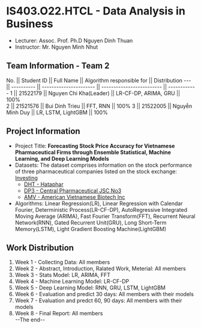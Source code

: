# IS403.O22.HTCL - Data Analysis in Business

- Lecturer: Assoc. Prof. Ph.D Nguyen Dinh Thuan
- Instructor: Mr. Nguyen Minh Nhut

## Team Information - Team 2

No. || Student ID || Full Name || Algorithm responsible for || Distribution
--- || ---------- || ---------------------- || ------------------------- || ------------
1 || 21522179 || Nguyen Chi Kha(Leader) || LR-CF-DP, ARIMA, GRU || 100%  
2 || 21521576 || Bui Dinh Trieu || FFT, RNN || 100%
3 || 21522005 || Nguyễn Minh Duy || LR, LSTM, LightGBM || 100%

## Project Information

- Project Title: **Forecasting Stock Price Accuracy for Vietnamese Pharmaceutical Firms through Ensemble Statistical, Machine Learning, and Deep Learning Models**
- Datasets: The dataset comprises information on the stock performance of three pharmaceutical companies listed on the stock exchange:
  [Investing](www.investing.com)
  - [DHT - Hataphar](investing.com/equities/hataphar)
  - [DP3 - Central Pharmaceutical JSC No3](investing.com/equities/central-pharmaceutical-jsc-no3)
  - [AMV - American Vietnamese Biotech Inc](investing.com/equities/amvibiotech)
- Algorithms: Linear Regression(LR), Linear Regression with Calendar Fourier, Deterministic Process(LR-CF-DP), AutoRegressive Integrated Moving Average (ARIMA), Fast Fourier Transform(FFT), Recurrent Neural Network(RNN), Gated Recurrent Unit(GRU), Long Short-Term Memory(LSTM), Light Gradient Boosting Machine(LightGBM)

## Work Distribution

1. Week 1 - Collecting Data: All members
2. Week 2 - Abstract, Introduction, Ralated Work, Meterial: All members
3. Week 3 - Stats Model: LR, ARIMA, FFT
4. Week 4 - Machine Learning Model: LR-CF-DP
5. Week 5 - Deep Learning Model: RNN, GRU, LSTM, LightGBM
6. Week 6 - Evaluation and predict 30 days: All members with their models
7. Week 7 - Evaluation and predct 60, 90 days: All members with their models
8. Week 8 - Final Report: All members <br>
   --The end--
